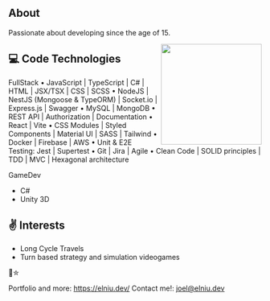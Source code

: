 ## About
Passionate about developing since the age of 15.

<img src="https://unpackinggame.com/wp-content/uploads/2021/09/Screenshot01.png" align="right" height="200" />
  
## 💻 Code Technologies

FullStack
• JavaScript | TypeScript | C# | HTML | JSX/TSX | CSS | SCSS
• NodeJS | NestJS (Mongoose & TypeORM) | Socket.io | Express.js | Swagger
• MySQL | MongoDB
• REST API | Authorization | Documentation
• React | Vite
• CSS Modules | Styled Components | Material UI | SASS | Tailwind
• Docker | Firebase | AWS
• Unit & E2E Testing: Jest | Supertest
• Git | Jira | Agile
• Clean Code | SOLID principles | TDD | MVC | Hexagonal architecture

GameDev
- C#
- Unity 3D

## ✌ Interests
   
   - Long Cycle Travels
   - Turn based strategy and simulation videogames

🚀✮

Portfolio and more: https://elniu.dev/
Contact me!: joel@elniu.dev
